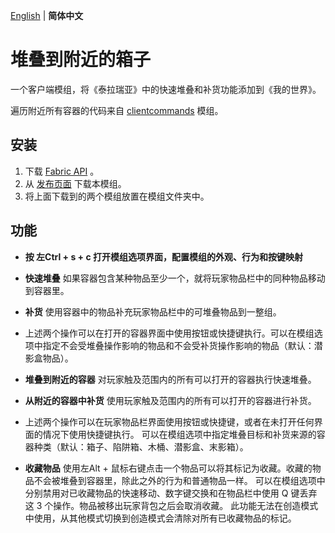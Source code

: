 [English](README.md) | **简体中文**

# 堆叠到附近的箱子
一个客户端模组，将《泰拉瑞亚》中的快速堆叠和补货功能添加到《我的世界》。

遍历附近所有容器的代码来自 [clientcommands](https://github.com/Earthcomputer/clientcommands) 模组。 

## 安装
1. 下载 [Fabric API](https://minecraft.curseforge.com/projects/fabric) 。  
2. 从 [发布页面](https://github.com/xiaocihua/stack-to-nearby-chests/releases) 下载本模组。  
3. 将上面下载到的两个模组放置在模组文件夹中。

## 功能
- **按 左Ctrl + s + c 打开模组选项界面，配置模组的外观、行为和按键映射**  


- **快速堆叠** 如果容器包含某种物品至少一个，就将玩家物品栏中的同种物品移动到容器里。
- **补货** 使用容器中的物品补充玩家物品栏中的可堆叠物品到一整组。  
- 上述两个操作可以在打开的容器界面中使用按钮或快捷键执行。可以在模组选项中指定不会受堆叠操作影响的物品和不会受补货操作影响的物品（默认：潜影盒物品）。


- **堆叠到附近的容器** 对玩家触及范围内的所有可以打开的容器执行快速堆叠。
- **从附近的容器中补货** 使用玩家触及范围内的所有可以打开的容器进行补货。  
- 上述两个操作可以在玩家物品栏界面使用按钮或快捷键，或者在未打开任何界面的情况下使用快捷键执行。 
可以在模组选项中指定堆叠目标和补货来源的容器种类（默认：箱子、陷阱箱、木桶、潜影盒、末影箱）。


- **收藏物品** 使用左Alt + 鼠标右键点击一个物品可以将其标记为收藏。收藏的物品不会被堆叠到容器里，除此之外的行为和普通物品一样。
可以在模组选项中分别禁用对已收藏物品的快速移动、数字键交换和在物品栏中使用 Q 键丢弃这 3 个操作。物品被移出玩家背包之后会取消收藏。
此功能无法在创造模式中使用，从其他模式切换到创造模式会清除对所有已收藏物品的标记。
